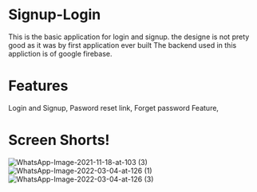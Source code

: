 # Signup-Login

This is the basic application for login and signup. the designe is not prety good as it was by first application ever built 
The backend used in this appliction is of google firebase. 

# Features 
Login and Signup,
Pasword reset link, 
Forget password Feature, 

# Screen Shorts!
![WhatsApp-Image-2021-11-18-at-103 (3)](https://user-images.githubusercontent.com/60746233/156722205-2014aae5-5d76-4989-b500-1e21fd3344e6.jpg)
![WhatsApp-Image-2022-03-04-at-126 (1)](https://user-images.githubusercontent.com/60746233/156725539-a80b47bb-45ed-4d75-8478-b5ba4f735b99.jpg)
![WhatsApp-Image-2022-03-04-at-126 (3)](https://user-images.githubusercontent.com/60746233/156726049-eb3fe55f-f469-47d7-83e8-23c20af9f435.jpg)
